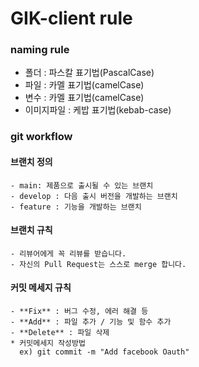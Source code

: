 # GIK-client rule

### naming rule
  - 폴더 : 파스칼 표기법(PascalCase)
  - 파일 : 카멜 표기법(camelCase)
  - 변수 : 카멜 표기법(camelCase)
  - 이미지파일 : 케밥 표기법(kebab-case)

### git workflow
  #### 브랜치 정의
    - main: 제품으로 출시될 수 있는 브랜치
    - develop : 다음 출시 버전을 개발하는 브랜치
    - feature : 기능을 개발하는 브랜치
  #### 브랜치 규칙
    - 리뷰어에게 꼭 리뷰를 받습니다.
    - 자신의 Pull Request는 스스로 merge 합니다.
  #### 커밋 메세지 규칙
    - **Fix** : 버그 수정, 에러 해결 등
    - **Add** : 파일 추가 / 기능 및 함수 추가
    - **Delete** : 파일 삭제
    * 커밋메세지 작성방법
      ex) git commit -m "Add facebook Oauth"
